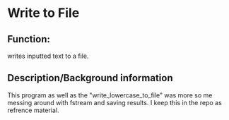 Write to File
=============

Function: 
---------

writes inputted text to a file.


Description/Background information
----------------------------------

This program as well as the "write_lowercase_to_file" was more so me messing around with fstream and saving results. I keep this in the repo as refrence material.